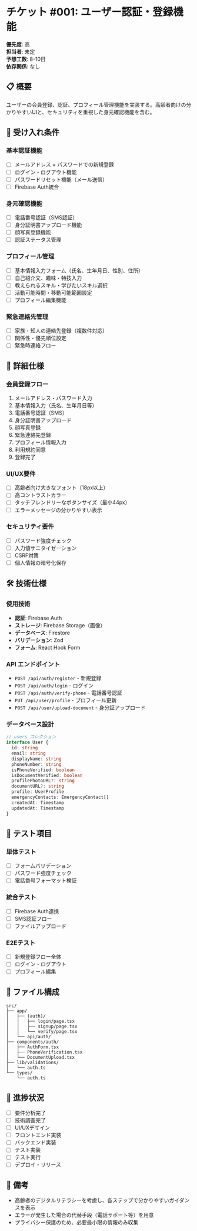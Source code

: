 # チケット #001: ユーザー認証・登録機能

**優先度**: 高  
**担当者**: 未定  
**予想工数**: 8-10日  
**依存関係**: なし

## 📋 概要
ユーザーの会員登録、認証、プロフィール管理機能を実装する。高齢者向けの分かりやすいUIと、セキュリティを重視した身元確認機能を含む。

## 🎯 受け入れ条件

### 基本認証機能
- [ ] メールアドレス + パスワードでの新規登録
- [ ] ログイン・ログアウト機能
- [ ] パスワードリセット機能（メール送信）
- [ ] Firebase Auth統合

### 身元確認機能
- [ ] 電話番号認証（SMS認証）
- [ ] 身分証明書アップロード機能
- [ ] 顔写真登録機能
- [ ] 認証ステータス管理

### プロフィール管理
- [ ] 基本情報入力フォーム（氏名、生年月日、性別、住所）
- [ ] 自己紹介文、趣味・特技入力
- [ ] 教えられるスキル・学びたいスキル選択
- [ ] 活動可能時間・移動可能範囲設定
- [ ] プロフィール編集機能

### 緊急連絡先管理
- [ ] 家族・知人の連絡先登録（複数件対応）
- [ ] 関係性・優先順位設定
- [ ] 緊急時連絡フロー

## 📝 詳細仕様

### 会員登録フロー
1. メールアドレス・パスワード入力
2. 基本情報入力（氏名、生年月日等）
3. 電話番号認証（SMS）
4. 身分証明書アップロード
5. 顔写真登録
6. 緊急連絡先登録
7. プロフィール情報入力
8. 利用規約同意
9. 登録完了

### UI/UX要件
- [ ] 高齢者向け大きなフォント（18px以上）
- [ ] 高コントラストカラー
- [ ] タッチフレンドリーなボタンサイズ（最小44px）
- [ ] エラーメッセージの分かりやすい表示

### セキュリティ要件
- [ ] パスワード強度チェック
- [ ] 入力値サニタイゼーション
- [ ] CSRF対策
- [ ] 個人情報の暗号化保存

## 🛠 技術仕様

### 使用技術
- **認証**: Firebase Auth
- **ストレージ**: Firebase Storage（画像）
- **データベース**: Firestore
- **バリデーション**: Zod
- **フォーム**: React Hook Form

### API エンドポイント
- `POST /api/auth/register` - 新規登録
- `POST /api/auth/login` - ログイン
- `POST /api/auth/verify-phone` - 電話番号認証
- `PUT /api/user/profile` - プロフィール更新
- `POST /api/user/upload-document` - 身分証アップロード

### データベース設計
```typescript
// users コレクション
interface User {
  id: string
  email: string
  displayName: string
  phoneNumber: string
  isPhoneVerified: boolean
  isDocumentVerified: boolean
  profilePhotoURL?: string
  documentURL?: string
  profile: UserProfile
  emergencyContacts: EmergencyContact[]
  createdAt: Timestamp
  updatedAt: Timestamp
}
```

## 🧪 テスト項目

### 単体テスト
- [ ] フォームバリデーション
- [ ] パスワード強度チェック
- [ ] 電話番号フォーマット検証

### 統合テスト
- [ ] Firebase Auth連携
- [ ] SMS認証フロー
- [ ] ファイルアップロード

### E2Eテスト
- [ ] 新規登録フロー全体
- [ ] ログイン・ログアウト
- [ ] プロフィール編集

## 📂 ファイル構成
```
src/
├── app/
│   ├── (auth)/
│   │   ├── login/page.tsx
│   │   ├── signup/page.tsx
│   │   └── verify/page.tsx
│   └── api/auth/
├── components/auth/
│   ├── AuthForm.tsx
│   ├── PhoneVerification.tsx
│   └── DocumentUpload.tsx
├── lib/validations/
│   └── auth.ts
└── types/
    └── auth.ts
```

## 🔄 進捗状況
- [ ] 要件分析完了
- [ ] 技術調査完了
- [ ] UI/UXデザイン
- [ ] フロントエンド実装
- [ ] バックエンド実装
- [ ] テスト実装
- [ ] テスト実行
- [ ] デプロイ・リリース

## 📝 備考
- 高齢者のデジタルリテラシーを考慮し、各ステップで分かりやすいガイダンスを表示
- エラーが発生した場合の代替手段（電話サポート等）を用意
- プライバシー保護のため、必要最小限の情報のみ収集